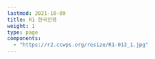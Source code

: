 ```yaml
---
lastmod: 2021-10-09
title: R1 한국전쟁
weight: 1
type: page
components: 
  - "https://r2.ccwps.org/resize/R1-013_1.jpg"
---
```

